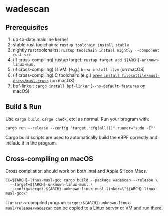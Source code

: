 # wadescan

## Prerequisites

1. up-to-date mainline kernel
2. stable rust toolchains: `rustup toolchain install stable`
3. nightly rust toolchains: `rustup toolchain install nightly --component rust-src`
4. (if cross-compiling) rustup target: `rustup target add ${ARCH}-unknown-linux-musl`
5. (if cross-compiling) LLVM: (e.g.) `brew install llvm` (on macOS)
6. (if cross-compiling) C toolchain: (e.g.) [`brew install filosottile/musl-cross/musl-cross`](https://github.com/FiloSottile/homebrew-musl-cross) (on macOS)
7. bpf-linker: `cargo install bpf-linker` (`--no-default-features` on macOS)

## Build & Run

Use `cargo build`, `cargo check`, etc. as normal. Run your program with:

```shell
cargo run --release --config 'target."cfg(all())".runner="sudo -E"'
```

Cargo build scripts are used to automatically build the eBPF correctly and include it in the
program.

## Cross-compiling on macOS

Cross compilation should work on both Intel and Apple Silicon Macs.

```shell
CC=${ARCH}-linux-musl-gcc cargo build --package wadescan --release \
  --target=${ARCH}-unknown-linux-musl \
  --config=target.${ARCH}-unknown-linux-musl.linker=\"${ARCH}-linux-musl-gcc\"
```
The cross-compiled program `target/${ARCH}-unknown-linux-musl/release/wadescan` can be
copied to a Linux server or VM and run there.
